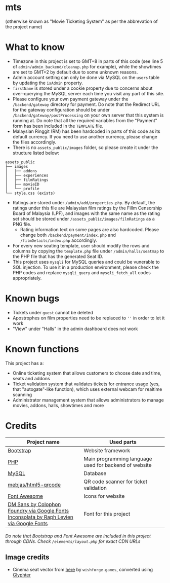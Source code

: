 # mts

(otherwise known as "Movie Ticketing System" as per the abbrevation of the project name)

# What to know

- Timezone in this project is set to GMT+8 in parts of this code (see line 5 of `admin/admin_backend/cleanup.php` for example), while the showtimes are set to GMT+2 by default due to some unknown reasons.
- Admin account setting can only be done via MySQL on the `users` table by updating the `isAdmin` property.
- `firstName` is stored under a cookie property due to concerns about over-querying the MySQL server each time you visit any part of this site.
- Please configure your own payment gateway under the `/backend/gateway` directory for payment. Do note that the Redirect URL for the gateway configuration should be under `/backend/gateway/postProcessing` on your own server that this system is running at. Do note that all the required variables from the "Payment" form has been included in the `TEMPLATE` file.
- Malaysian Ringgit (RM) has been hardcoded in parts of this code as its default currency. If you need to use another currency, please change the files accordingly.
- There is no `assets_public/images` folder, so please create it under the structure listed below:

```
assets_public
├── images
│   ├── addons
│   ├── experiences
│   ├── filmRatings
│   ├── movieID
│   └── profile
└── style.css (exists)
```

- Ratings are stored under `/admin/add/properties.php`. By default, the ratings under this file are Malaysian film ratings by the Fillm Censorship Board of Malaysia (LPF), and images with the same name as the rating set should be stored under `/assets_public/images/filmRatings` as a PNG file.
  - Rating information text on some pages are also hardcoded. Please change both `/backend/payment/index.php` and `/filmDetails/index.php` accordingly.
- For every new seating template, user should modify the rows and columns by copying the `template.php` file under `/admin/halls/seatmap` to the PHP file that has the generated Seat ID.
- This project uses `mysqli` for MySQL queries and could be vunerable to SQL injection. To use it in a production environment, please check the PHP codes and replace `mysqli_query` and `mysqli_fetch_all` codes appropriately.

# Known bugs

- Tickets under `guest` cannot be deleted
- Apostrophes on film properties need to be replaced to `''` in order to let it work
- "View" under "Halls" in the admin dashboard does not work

# Known functions

This project has a:

- Online ticketing system that allows customers to choose date and time, seats and addons
- Ticket validation system that validates tickets for entrance usage (yes, that "autogate"-like function), which uses external webcam for realtime scanning
- Administrator management system that allows administrators to manage movies, addons, halls, showtimes and more

# Credits

| Project name                                                                                                                                                                              | Used parts                                            |
| ----------------------------------------------------------------------------------------------------------------------------------------------------------------------------------------- | ----------------------------------------------------- |
| [Bootstrap](https://github.com/twbs/bootstrap/)                                                                                                                                           | Website framework                                     |
| [PHP](https://www.php.net/)                                                                                                                                                               | Main programming language used for backend of website |
| [MySQL](https://www.mysql.com/)                                                                                                                                                           | Database                                              |
| [mebjas/html5-qrcode](https://github.com/mebjas/html5-qrcode)                                                                                                                             | QR code scanner for ticket validation                 |
| [Font Awesome](https://github.com/FortAwesome/Font-Awesome)                                                                                                                               | Icons for website                                     |
| [DM Sans by Colophon Foundry via Google Fonts](https://fonts.google.com/specimen/DM+Sans)<br>[Inconsolata by Raph Levien via Google Fonts](https://fonts.google.com/specimen/Inconsolata) | Font for this project                                 |

_Do note that Bootstrap and Font Awesome are included in this project through CDNs. Check `/elements/layout.php` for exact CDN URLs_

## Image credits

- Cinema seat vector from [here](https://www.svgrepo.com/svg/383570/cinema-seat-theatre-sofa) by `wishforge.games`, converted using [Glyphter](https://glyphter.com/)
